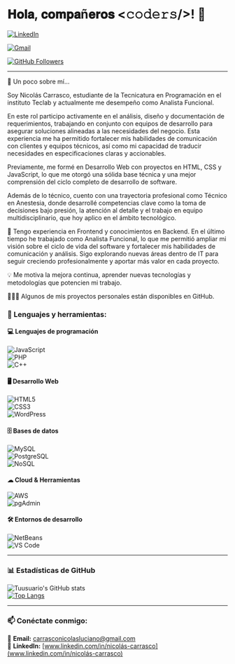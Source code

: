 # 𝐇𝐨𝐥𝐚, 𝐜𝐨𝐦𝐩𝐚ñ𝐞𝐫𝐨𝐬 <𝚌𝚘𝚍𝚎𝚛𝚜/>! 👋  
[![LinkedIn](https://img.shields.io/badge/LinkedIn-Perfil-blue?style=flat&logo=linkedin)](https://www.linkedin.com/in/nicolás-carrasco)  

[![Gmail](https://img.shields.io/badge/Gmail-Contacto-red?style=flat&logo=gmail)](mailto:carrasconicolasluciano@gmail.com)

[![GitHub Followers](https://img.shields.io/github/followers/tuusuario?label=Follow&style=social)](https://github.com/NCarrasco1)  

---

🚀 Un poco sobre mí...

Soy Nicolás Carrasco, estudiante de la Tecnicatura en Programación en el instituto Teclab y actualmente me desempeño como Analista Funcional.

En este rol participo activamente en el análisis, diseño y documentación de requerimientos, trabajando en conjunto con equipos de desarrollo para asegurar soluciones alineadas a las necesidades del negocio. Esta experiencia me ha permitido fortalecer mis habilidades de comunicación con clientes y equipos técnicos, así como mi capacidad de traducir necesidades en especificaciones claras y accionables.

Previamente, me formé en Desarrollo Web con proyectos en HTML, CSS y JavaScript, lo que me otorgó una sólida base técnica y una mejor comprensión del ciclo completo de desarrollo de software.

Además de lo técnico, cuento con una trayectoria profesional como Técnico en Anestesia, donde desarrollé competencias clave como la toma de decisiones bajo presión, la atención al detalle y el trabajo en equipo multidisciplinario, que hoy aplico en el ámbito tecnológico.

🌱 Tengo experiencia en Frontend y conocimientos en Backend. En el último tiempo he trabajado como Analista Funcional, lo que me permitió ampliar mi visión sobre el ciclo de vida del software y fortalecer mis habilidades de comunicación y análisis. Sigo explorando nuevas áreas dentro de IT para seguir creciendo profesionalmente y aportar más valor en cada proyecto.

💡 Me motiva la mejora continua, aprender nuevas tecnologías y metodologías que potencien mi trabajo.

👨🏻‍💻 Algunos de mis proyectos personales están disponibles en GitHub.

### 🔨 Lenguajes y herramientas:  

#### 💻 **Lenguajes de programación**  
![JavaScript](https://img.shields.io/badge/-JavaScript-F7DF1E?style=flat&logo=javascript&logoColor=black)  
![PHP](https://img.shields.io/badge/-PHP-777BB4?style=flat&logo=php&logoColor=white)  
![C++](https://img.shields.io/badge/-C++-00599C?style=flat&logo=c%2B%2B&logoColor=white)  

#### 🖥️ **Desarrollo Web**  
![HTML5](https://img.shields.io/badge/-HTML5-E34F26?style=flat&logo=html5&logoColor=white)  
![CSS3](https://img.shields.io/badge/-CSS3-1572B6?style=flat&logo=css3)  
![WordPress](https://img.shields.io/badge/-WordPress-21759B?style=flat&logo=wordpress&logoColor=white)  

#### 🗄️ **Bases de datos**  
![MySQL](https://img.shields.io/badge/-MySQL-4479A1?style=flat&logo=mysql&logoColor=white)  
![PostgreSQL](https://img.shields.io/badge/-PostgreSQL-336791?style=flat&logo=postgresql&logoColor=white)  
![NoSQL](https://img.shields.io/badge/-NoSQL-008000?style=flat)  

#### ☁ **Cloud & Herramientas**  
![AWS](https://img.shields.io/badge/-AWS-FF9900?style=flat&logo=amazonaws&logoColor=white)  
![pgAdmin](https://img.shields.io/badge/-pgAdmin-316192?style=flat&logo=postgresql&logoColor=white)  

#### 🛠 **Entornos de desarrollo**  
![NetBeans](https://img.shields.io/badge/-NetBeans-1B6AC6?style=flat&logo=apache-netbeans-ide&logoColor=white)  
![VS Code](https://img.shields.io/badge/-VS%20Code-007ACC?style=flat&logo=visual-studio-code&logoColor=white)  

---

### 📊 Estadísticas de GitHub  
![Tuusuario's GitHub stats](https://github-readme-stats.vercel.app/api?username=tuusuario&show_icons=true&theme=radical)  
[![Top Langs](https://github-readme-stats.vercel.app/api/top-langs/?username=tuusuario&layout=compact&theme=radical)](https://github.com/tuusuario)  

---

### 📫 Conéctate conmigo:  
📩 **Email:** [carrasconicolasluciano@gmail.com](mailto:carrasconicolasluciano@gmail.com)  
💼 **LinkedIn:** [www.linkedin.com/in/nicolás-carrasco](www.linkedin.com/in/nicolás-carrasco)  
